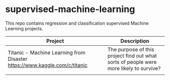 # supervised-machine-learning
This repo contains regression and classification supervised Machine Learning projects.

| Project | Description |
| --- | --- |
| Titanic - Machine Learning from Disaster https://www.kaggle.com/c/titanic | The purpose of this project find out what sorts of people were more likely to survive? |
| |  |
